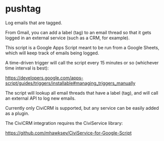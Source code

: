 # pushtag
Log emails that are tagged.

From Gmail, you can add a label (tag) to an email thread so that it gets logged in an external service (such as a CRM, for example).

This script is a Google Apps Script meant to be run from a Google Sheets, which will keep track of emails being logged.

A time-driven trigger will call the script every 15 minutes or so (whichever time interval is best):

https://developers.google.com/apps-script/guides/triggers/installable#managing_triggers_manually

The script will lookup all email threads that have a label (tag), and will call an external API to log new emails.

Currently only CiviCRM is supported, but any service can be easily added as a plugin.

The CiviCRM integration requires the CiviService library:

https://github.com/mhawksey/CiviService-for-Google-Script

 
